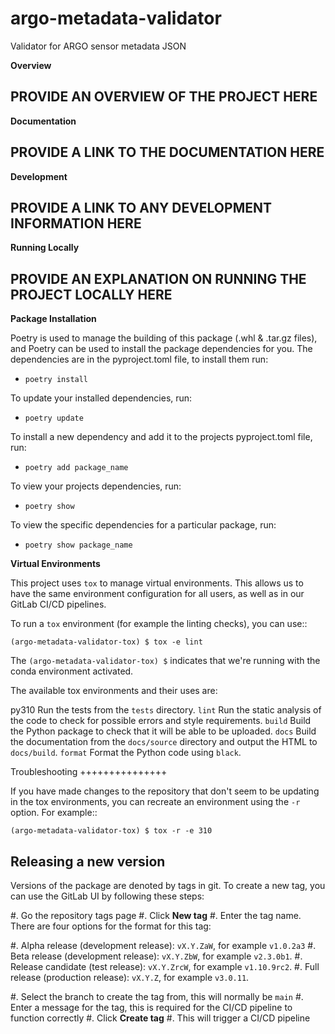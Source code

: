 argo-metadata-validator
=======================

Validator for ARGO sensor metadata JSON

**Overview**

PROVIDE AN OVERVIEW OF THE PROJECT HERE
--------



**Documentation**

PROVIDE A LINK TO THE DOCUMENTATION HERE
-------------


**Development**

PROVIDE A LINK TO ANY DEVELOPMENT INFORMATION HERE
-----------


**Running Locally**

PROVIDE AN EXPLANATION ON RUNNING THE PROJECT LOCALLY HERE
-----------


**Package Installation**

Poetry is used to manage the building of this package (.whl & .tar.gz files), and Poetry can be used to install the package
dependencies for you. The dependencies are in the pyproject.toml file, to install them run:

- ``poetry install``

To update your installed dependencies, run:
- ``poetry update``

To install a new dependency and add it to the projects pyproject.toml file, run:
- ``poetry add package_name``

To view your projects dependencies, run:
- ``poetry show``

To view the specific dependencies for a particular package, run:
- ``poetry show package_name``

**Virtual Environments**

This project uses ``tox`` to manage virtual environments. This allows us to have the same environment configuration
for all users, as well as in our GitLab CI/CD pipelines.


To run a ``tox`` environment (for example the linting checks), you can use::

    (argo-metadata-validator-tox) $ tox -e lint

The ``(argo-metadata-validator-tox) $`` indicates that we're running with the conda environment activated.

The available tox environments and their uses are:

py310
    Run the tests from the ``tests`` directory.
``lint``
    Run the static analysis of the code to check for possible errors and style requirements.
``build``
    Build the Python package to check that it will be able to be uploaded.
``docs``
    Build the documentation from the ``docs/source`` directory and output the HTML to ``docs/build``.
``format``
    Format the Python code using ``black``.

Troubleshooting
+++++++++++++++

If you have made changes to the repository that don't seem to be updating in the tox environments,
you can recreate an environment using the ``-r`` option. For example::

    (argo-metadata-validator-tox) $ tox -r -e 310

Releasing a new version
-----------------------

Versions of the package are denoted by tags in git.
To create a new tag, you can use the GitLab UI by following these steps:

#. Go the repository tags page
#. Click **New tag**
#. Enter the tag name. There are four options for the format for this tag:

   #. Alpha release (development release): ``vX.Y.ZaW``, for example ``v1.0.2a3``
   #. Beta release (development release): ``vX.Y.ZbW``, for example ``v2.3.0b1``.
   #. Release candidate (test release): ``vX.Y.ZrcW``, for example ``v1.10.9rc2``.
   #. Full release (production release): ``vX.Y.Z``, for example ``v3.0.11``.

#. Select the branch to create the tag from, this will normally be ``main``
#. Enter a message for the tag, this is required for the CI/CD pipeline to function correctly
#. Click **Create tag**
#. This will trigger a CI/CD pipeline

